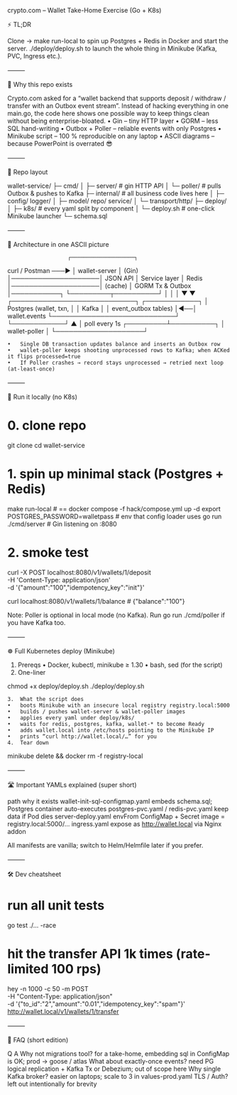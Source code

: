 crypto.com – Wallet Take-Home Exercise (Go + K8s)

⚡ TL;DR

Clone → make run-local to spin up Postgres + Redis in Docker and start the server.
./deploy/deploy.sh to launch the whole thing in Minikube (Kafka, PVC, Ingress etc.).

⸻

🤔 Why this repo exists

Crypto.com asked for a “wallet backend that supports deposit / withdraw / transfer with an Outbox event stream”.
Instead of hacking everything in one main.go, the code here shows one possible way to keep things clean without being enterprise-bloated.
•	Gin – tiny HTTP layer
•	GORM – less SQL hand-writing
•	Outbox + Poller – reliable events with only Postgres
•	Minikube script – 100 % reproducible on any laptop
•	ASCII diagrams – because PowerPoint is overrated 😎

⸻

🧱 Repo layout

wallet-service/
├─ cmd/
│  ├─ server/         # gin HTTP API
│  └─ poller/         # pulls Outbox & pushes to Kafka
├─ internal/          # all business code lives here
│  ├─ config/ logger/
│  ├─ model/ repo/ service/
│  └─ transport/http/
├─ deploy/
│  ├─ k8s/            # every yaml split by component
│  └─ deploy.sh       # one-click Minikube launcher
└─ schema.sql


⸻

📐 Architecture in one ASCII picture

                       ┌────────────────────┐
curl / Postman ───▶ │  wallet-server     │ (Gin)
│────────────────────│
JSON API │  Service layer     │     Redis
│────────────────────│    (cache)
│ GORM Tx & Outbox   │───────────┐
└─────────┬──────────┘           │
│                      │
▼                      ▼
┌────────────────────────────┐   ┌────────────┐
│  Postgres (wallet, txn,    │   │   Kafka    │
│  event_outbox tables)      │◀──│ wallet.events
└────────────────────────────┘   └────────────┘
▲
│ poll every 1s
┌─────────┴──────────┐
│  wallet-poller     │
└────────────────────┘

	•	Single DB transaction updates balance and inserts an Outbox row
	•	wallet-poller keeps shooting unprocessed rows to Kafka; when ACKed it flips processed=true
	•	If Poller crashes → record stays unprocessed → retried next loop (at-least-once)

⸻

🚀 Run it locally (no K8s)

# 0. clone repo
git clone 
cd wallet-service

# 1. spin up minimal stack (Postgres + Redis)
make run-local          # == docker compose -f hack/compose.yml up -d
export POSTGRES_PASSWORD=walletpass # env that config loader uses
go run ./cmd/server     # Gin listening on :8080

# 2. smoke test
curl -X POST localhost:8080/v1/wallets/1/deposit \
-H 'Content-Type: application/json' \
-d '{"amount":"100","idempotency_key":"init"}'

curl localhost:8080/v1/wallets/1/balance   # {"balance":"100"}

Note: Poller is optional in local mode (no Kafka). Run go run ./cmd/poller if you have Kafka too.

⸻

☸️ Full Kubernetes deploy (Minikube)
1.	Prereqs
•	Docker, kubectl, minikube ≥ 1.30
•	bash, sed (for the script)
2.	One-liner

chmod +x deploy/deploy.sh
./deploy/deploy.sh


	3.	What the script does
	•	boots Minikube with an insecure local registry registry.local:5000
	•	builds / pushes wallet-server & wallet-poller images
	•	applies every yaml under deploy/k8s/
	•	waits for redis, postgres, kafka, wallet-* to become Ready
	•	adds wallet.local into /etc/hosts pointing to the Minikube IP
	•	prints “curl http://wallet.local/…” for you
	4.	Tear down

minikube delete && docker rm -f registry-local



⸻

🛣️ Important YAMLs explained (super short)

path	why it exists
wallet-init-sql-configmap.yaml	embeds schema.sql; Postgres container auto-executes
postgres-pvc.yaml / redis-pvc.yaml	keep data if Pod dies
server-deploy.yaml	envFrom ConfigMap + Secret  image = registry.local:5000/...
ingress.yaml	expose as http://wallet.local via Nginx addon

All manifests are vanilla; switch to Helm/Helmfile later if you prefer.

⸻

🛠️ Dev cheatsheet

# run all unit tests
go test ./... -race

# hit the transfer API 1k times (rate-limited 100 rps)
hey -n 1000 -c 50 -m POST \
-H "Content-Type: application/json" \
-d '{"to_id":"2","amount":"0.01","idempotency_key":"spam"}' \
http://wallet.local/v1/wallets/1/transfer


⸻

🤯 FAQ (short edition)

Q	A
Why not migrations tool?	for a take-home, embedding sql in ConfigMap is OK; prod → goose / atlas
What about exactly-once events?	need PG logical replication + Kafka Tx or Debezium; out of scope here
Why single Kafka broker?	easier on laptops; scale to 3 in values-prod.yaml
TLS / Auth?	left out intentionally for brevity